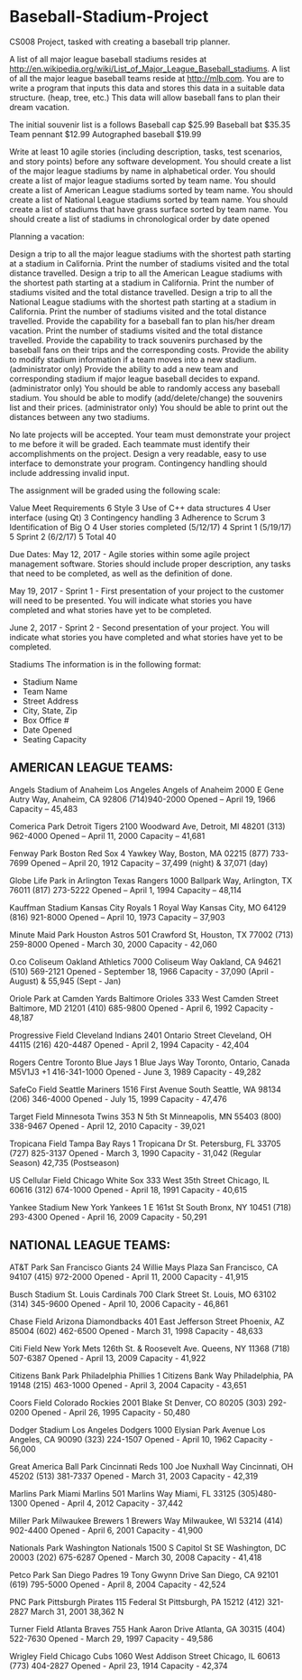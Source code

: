 # Baseball-Stadium-Project
CS008 Project, tasked with creating a baseball trip planner.

A list of all major league baseball stadiums resides at http://en.wikipedia.org/wiki/List_of_Major_League_Baseball_stadiums.  A list of all the major league baseball teams reside at http://mlb.com.  You are to write a program that inputs this data and stores this data in a suitable data structure.  (heap, tree, etc.) This data will allow baseball fans to plan their dream vacation.   

The initial souvenir list is a follows
Baseball cap			$25.99
Baseball bat			$35.35
Team pennant			$12.99
Autographed baseball		$19.99

Write at least 10 agile stories (including description, tasks, test scenarios, and story points) before any software development.
You should create a list of the major league stadiums by name in alphabetical order.
You should create a list of major league stadiums sorted by team name.
You should create a list of American League stadiums sorted by team name.
You should create a list of National League stadiums sorted by team name.
You should create a list of stadiums that have grass surface sorted by team name.
You should create a list of stadiums in chronological order by date opened





Planning a vacation:

Design a trip to all the major league stadiums with the shortest path starting at a stadium in California.  Print the number of stadiums visited and the total distance travelled.
Design a trip to all the American League stadiums with the shortest path starting at a stadium in California.  Print the number of stadiums visited and the total distance travelled.
Design a trip to all the National League stadiums with the shortest path starting at a stadium in California.  Print the number of stadiums visited and the total distance travelled.
Provide the capability for a baseball fan to plan his/her dream vacation. Print the number of stadiums visited and the total distance travelled.
Provide the capability to track souvenirs purchased by the baseball fans on their trips and the corresponding costs. 
Provide the ability to modify stadium information if a team moves into a new stadium. (administrator only)
Provide the ability to add a new team and corresponding stadium if major league baseball decides to expand. (administrator only)
You should be able to randomly access any baseball stadium. 
You should be able to modify (add/delete/change) the souvenirs list and their prices. (administrator only) 
You should be able to print out the distances between any two stadiums.


No late projects will be accepted.  Your team must demonstrate your project to me before it will be graded.   Each teammate must identify their accomplishments on the project.  Design a very readable, easy to use interface to demonstrate your program.  Contingency handling should include addressing invalid input. 











The assignment will be graded using the following scale:





Value
Meet Requirements
6
Style
3
Use of C++ data structures
4
User interface (using Qt)
3
Contingency handling
3
Adherence to Scrum
3
Identification of Big O
4
User stories completed (5/12/17)
4
Sprint 1 (5/19/17) 
5
Sprint 2 (6/2/17)
5
Total
40


Due Dates:
May 12, 2017 - Agile stories within some agile project management software.  Stories should include proper description, any tasks that need to be completed, as well as the definition of done.

May 19, 2017 - Sprint 1 - First presentation of your project to the customer will need to be presented.  You will indicate what stories you have completed and what stories have yet to be completed.  

June 2, 2017 - Sprint 2 - Second presentation of your project.  You will indicate what stories you have completed and what stories have yet to be completed.  

Stadiums
The information is in the following format:
- Stadium Name
- Team Name
- Street Address
- City, State, Zip
- Box Office #
- Date Opened
- Seating Capacity


AMERICAN LEAGUE TEAMS:
-----------------------------

Angels Stadium of Anaheim
Los Angeles Angels of Anaheim
2000 E Gene Autry Way, 
Anaheim, CA 92806
(714)940-2000
Opened – April 19, 1966
Capacity – 45,483


Comerica Park
Detroit Tigers
2100 Woodward Ave, 
Detroit, MI 48201
(313) 962-4000 
Opened – April 11, 2000
Capacity – 41,681


Fenway Park
Boston Red Sox
4 Yawkey Way, 
Boston, MA 02215
(877) 733-7699 
Opened – April 20, 1912
Capacity – 37,499 (night) & 37,071 (day)


Globe Life Park in Arlington
Texas Rangers
1000 Ballpark Way,
Arlington, TX 76011
(817) 273-5222 
Opened – April 1, 1994
Capacity – 48,114


Kauffman Stadium
Kansas City Royals
1 Royal Way
Kansas City, MO 64129
(816) 921-8000
Opened – April 10, 1973
Capacity – 37,903 


Minute Maid Park
Houston Astros
501 Crawford St,
Houston, TX 77002
(713) 259-8000
Opened - March 30, 2000
Capacity - 42,060
 

O.co Coliseum
Oakland Athletics
7000 Coliseum Way
Oakland, CA 94621
(510) 569-2121
Opened - September 18, 1966
Capacity - 37,090 (April - August) & 55,945 (Sept - Jan)


Oriole Park at Camden Yards
Baltimore Orioles
333 West Camden Street
Baltimore, MD 21201
(410) 685-9800
Opened - April 6, 1992
Capacity - 48,187


Progressive Field
Cleveland Indians
2401 Ontario Street
Cleveland, OH 44115
(216) 420-4487
Opened - April 2, 1994
Capacity - 42,404


Rogers Centre
Toronto Blue Jays
1 Blue Jays Way
Toronto, Ontario, Canada M5V1J3
+1 416-341-1000
Opened - June 3, 1989
Capacity - 49,282


SafeCo Field
Seattle Mariners
1516 First Avenue South
Seattle, WA 98134
(206) 346-4000
Opened - July 15, 1999
Capacity - 47,476


Target Field
Minnesota Twins
353 N 5th St
Minneapolis, MN 55403
(800) 338-9467
Opened - April 12, 2010
Capacity - 39,021


Tropicana Field
Tampa Bay Rays
1 Tropicana Dr
St. Petersburg, FL 33705
(727) 825-3137
Opened - March 3, 1990
Capacity - 31,042 (Regular Season) 42,735 (Postseason)


US Cellular Field
Chicago White Sox
333 West 35th Street
Chicago, IL 60616
(312) 674-1000
Opened - April 18, 1991
Capacity - 40,615


Yankee Stadium
New York Yankees
1 E 161st St
South Bronx, NY 10451
(718) 293-4300
Opened - April 16, 2009
Capacity - 50,291



NATIONAL LEAGUE TEAMS:
--------------------------------

AT&T Park
San Francisco Giants
24 Willie Mays Plaza
San Francisco, CA 94107
(415) 972-2000
Opened - April 11, 2000
Capacity - 41,915


Busch Stadium
St. Louis Cardinals
700 Clark Street
St. Louis, MO 63102
(314) 345-9600
Opened - April 10, 2006
Capacity - 46,861


Chase Field
Arizona Diamondbacks
401 East Jefferson Street
Phoenix, AZ 85004
(602) 462-6500
Opened - March 31, 1998
Capacity - 48,633


Citi Field
New York Mets
126th St. & Roosevelt Ave.
Queens, NY 11368
(718) 507-6387
Opened - April 13, 2009
Capacity - 41,922


Citizens Bank Park
Philadelphia Phillies
1 Citizens Bank Way
Philadelphia, PA 19148
(215) 463-1000
Opened - April 3, 2004
Capacity - 43,651


Coors Field
Colorado Rockies
2001 Blake St
Denver, CO 80205
(303) 292-0200
Opened - April 26, 1995
Capacity - 50,480


Dodger Stadium
Los Angeles Dodgers
1000 Elysian Park Avenue
Los Angeles, CA 90090
(323) 224-1507
Opened - April 10, 1962
Capacity - 56,000


Great America Ball Park
Cincinnati Reds
100 Joe Nuxhall Way
Cincinnati, OH 45202
(513) 381-7337
Opened - March 31, 2003
Capacity - 42,319


Marlins Park
Miami Marlins
501 Marlins Way
Miami, FL 33125
(305)480-1300
Opened - April 4, 2012
Capacity - 37,442


Miller Park
Milwaukee Brewers
1 Brewers Way
Milwaukee, WI 53214
(414) 902-4400
Opened - April 6, 2001
Capacity - 41,900


Nationals Park
Washington Nationals
1500 S Capitol St SE
Washington, DC 20003
(202) 675-6287
Opened - March 30, 2008
Capacity - 41,418


Petco Park
San Diego Padres
19 Tony Gwynn Drive
San Diego, CA 92101
(619) 795-5000
Opened - April 8, 2004
Capacity - 42,524



PNC Park
Pittsburgh Pirates
115 Federal St
Pittsburgh, PA 15212
(412) 321-2827
March 31, 2001
38,362
N

Turner Field 
Atlanta Braves
755 Hank Aaron Drive
Atlanta, GA 30315
(404) 522-7630
Opened - March 29, 1997
Capacity - 49,586


Wrigley Field
Chicago Cubs
1060 West Addison Street
Chicago, IL 60613
(773) 404-2827
Opened - April 23, 1914
Capacity - 42,374
